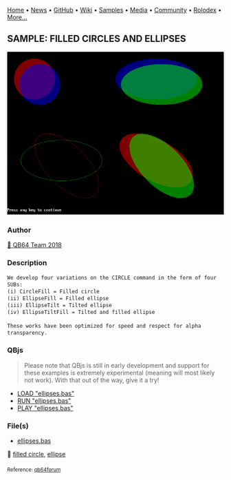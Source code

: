 [Home](https://qb64.com) • [News](../../news.md) • [GitHub](../../github.md) • [Wiki](../../wiki.md) • [Samples](../../samples.md) • [Media](../../media.md) • [Community](../../community.md) • [Rolodex](../../rolodex.md) • [More...](../../more.md)

## SAMPLE: FILLED CIRCLES AND ELLIPSES

![ellipses.png](img/ellipses.png)

### Author

[🐝 QB64 Team 2018](../qb64-team-2018.md) 

### Description

```text
We develop four variations on the CIRCLE command in the form of four SUBs:
(i) CircleFill = Filled circle
(ii) EllipseFill = Filled ellipse
(iii) EllipseTilt = Tilted ellipse
(iv) EllipseTiltFill = Tilted and filled ellipse

These works have been optimized for speed and respect for alpha transparency.
```

### QBjs

> Please note that QBjs is still in early development and support for these examples is extremely experimental (meaning will most likely not work). With that out of the way, give it a try!

* [LOAD "ellipses.bas"](https://v6p9d9t4.ssl.hwcdn.net/html/5953810/index.html?src=https://qb64.com/samples/filled-circles-and-ellipses/src/ellipses.bas)
* [RUN "ellipses.bas"](https://v6p9d9t4.ssl.hwcdn.net/html/5953810/index.html?mode=auto&src=https://qb64.com/samples/filled-circles-and-ellipses/src/ellipses.bas)
* [PLAY "ellipses.bas"](https://v6p9d9t4.ssl.hwcdn.net/html/5953810/index.html?mode=play&src=https://qb64.com/samples/filled-circles-and-ellipses/src/ellipses.bas)

### File(s)

* [ellipses.bas](src/ellipses.bas)

🔗 [filled circle](../filled-circle.md), [ellipse](../ellipse.md)


<sub>Reference: [qb64forum](https://qb64forum.alephc.xyz/index.php?topic=4213.0) </sub>
